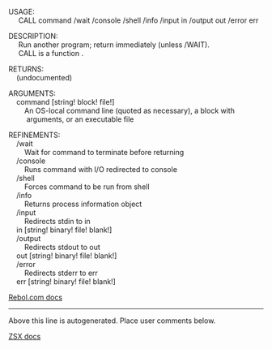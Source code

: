 USAGE:  
&nbsp;&nbsp;&nbsp;&nbsp;&nbsp;CALL&nbsp;command&nbsp;/wait&nbsp;/console&nbsp;/shell&nbsp;/info&nbsp;/input&nbsp;in&nbsp;/output&nbsp;out&nbsp;/error&nbsp;err  
  
DESCRIPTION:  
&nbsp;&nbsp;&nbsp;&nbsp;&nbsp;Run&nbsp;another&nbsp;program;&nbsp;return&nbsp;immediately&nbsp;(unless&nbsp;/WAIT).  
&nbsp;&nbsp;&nbsp;&nbsp;&nbsp;CALL&nbsp;is&nbsp;a&nbsp;function&nbsp;.  
  
RETURNS:  
&nbsp;&nbsp;&nbsp;&nbsp;(undocumented)  
  
ARGUMENTS:  
&nbsp;&nbsp;&nbsp;&nbsp;command&nbsp;[string!&nbsp;block!&nbsp;file!]  
&nbsp;&nbsp;&nbsp;&nbsp;&nbsp;&nbsp;&nbsp;&nbsp;An&nbsp;OS-local&nbsp;command&nbsp;line&nbsp;(quoted&nbsp;as&nbsp;necessary),&nbsp;a&nbsp;block&nbsp;with  
&nbsp;&nbsp;&nbsp;&nbsp;&nbsp;&nbsp;&nbsp;&nbsp;&nbsp;arguments,&nbsp;or&nbsp;an&nbsp;executable&nbsp;file  
  
REFINEMENTS:  
&nbsp;&nbsp;&nbsp;&nbsp;/wait  
&nbsp;&nbsp;&nbsp;&nbsp;&nbsp;&nbsp;&nbsp;&nbsp;Wait&nbsp;for&nbsp;command&nbsp;to&nbsp;terminate&nbsp;before&nbsp;returning  
&nbsp;&nbsp;&nbsp;&nbsp;/console  
&nbsp;&nbsp;&nbsp;&nbsp;&nbsp;&nbsp;&nbsp;&nbsp;Runs&nbsp;command&nbsp;with&nbsp;I/O&nbsp;redirected&nbsp;to&nbsp;console  
&nbsp;&nbsp;&nbsp;&nbsp;/shell  
&nbsp;&nbsp;&nbsp;&nbsp;&nbsp;&nbsp;&nbsp;&nbsp;Forces&nbsp;command&nbsp;to&nbsp;be&nbsp;run&nbsp;from&nbsp;shell  
&nbsp;&nbsp;&nbsp;&nbsp;/info  
&nbsp;&nbsp;&nbsp;&nbsp;&nbsp;&nbsp;&nbsp;&nbsp;Returns&nbsp;process&nbsp;information&nbsp;object  
&nbsp;&nbsp;&nbsp;&nbsp;/input  
&nbsp;&nbsp;&nbsp;&nbsp;&nbsp;&nbsp;&nbsp;&nbsp;Redirects&nbsp;stdin&nbsp;to&nbsp;in  
&nbsp;&nbsp;&nbsp;&nbsp;in&nbsp;[string!&nbsp;binary!&nbsp;file!&nbsp;blank!]  
&nbsp;&nbsp;&nbsp;&nbsp;/output  
&nbsp;&nbsp;&nbsp;&nbsp;&nbsp;&nbsp;&nbsp;&nbsp;Redirects&nbsp;stdout&nbsp;to&nbsp;out  
&nbsp;&nbsp;&nbsp;&nbsp;out&nbsp;[string!&nbsp;binary!&nbsp;file!&nbsp;blank!]  
&nbsp;&nbsp;&nbsp;&nbsp;/error  
&nbsp;&nbsp;&nbsp;&nbsp;&nbsp;&nbsp;&nbsp;&nbsp;Redirects&nbsp;stderr&nbsp;to&nbsp;err  
&nbsp;&nbsp;&nbsp;&nbsp;err&nbsp;[string!&nbsp;binary!&nbsp;file!&nbsp;blank!]  

[Rebol.com docs](http://www.rebol.com/r3/docs/functions/call.html)
___
Above this line is autogenerated. Place user comments below.

[ZSX docs](https://github.com/zsx/r3/wiki/CALL-In-R3)
